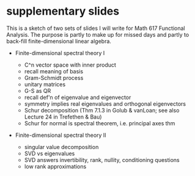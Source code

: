 supplementary slides
====================

This is a sketch of two sets of slides I will write for Math 617 Functional Analysis.  The purpose is partly to make up for missed days and partly to back-fill finite-dimensional linear algebra.

* Finite-dimensional spectral theory I

    * C^n vector space with inner product
    * recall meaning of basis
    * Gram-Schmidt process
    * unitary matrices
    * G-S as QR
    * recall def'n of eigenvalue and eigenvector
    * symmetry implies real eigenvalues and orthogonal eigenvectors
    * Schur decomposition (Thm 7.1.3 in Golub & vanLoan; see also Lecture 24 in Trefethen & Bau)
    * Schur for normal is spectral theorem, i.e. principal axes thm

* Finite-dimensional spectral theory II

    * singular value decomposition
    * SVD vs eigenvalues
    * SVD answers invertibility, rank, nullity, conditioning questions
    * low rank approximations

